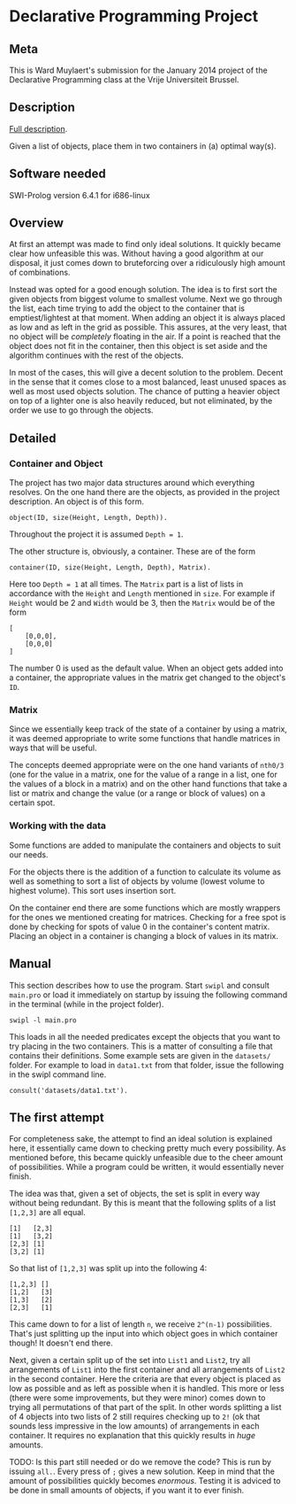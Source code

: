 # Declarative Programming Project

## Meta

This is Ward Muylaert's submission for the January 2014 project of the
Declarative Programming class at the Vrije Universiteit Brussel.

## Description

[Full description](https://ai.vub.ac.be/node/1208).

Given a list of objects, place them in two containers in (a) optimal way(s).

## Software needed

SWI-Prolog version 6.4.1 for i686-linux

## Overview

At first an attempt was made to find only ideal solutions. It quickly became
clear how unfeasible this was. Without having a good algorithm at our disposal,
it just comes down to bruteforcing over a ridiculously high amount of
combinations.

Instead was opted for a good enough solution. The idea is to first sort the
given objects from biggest volume to smallest volume. Next we go through the
list, each time trying to add the object to the container that is
emptiest/lightest at that moment. When adding an object it is always placed as
low and as left in the grid as possible. This assures, at the very least, that
no object will be *completely* floating in the air. If a point is reached that
the object does not fit in the container, then this object is set aside and the
algorithm continues with the rest of the objects.

In most of the cases, this will give a decent solution to the problem. Decent in
the sense that it comes close to a most balanced, least unused spaces as well as
most used objects solution. The chance of putting a heavier object on top of a
lighter one is also heavily reduced, but not eliminated, by the order we use to
go through the objects.

## Detailed

### Container and Object

The project has two major data structures around which everything resolves. On
the one hand there are the objects, as provided in the project description. An
object is of this form.

    object(ID, size(Height, Length, Depth)).

Throughout the project it is assumed `Depth = 1`.

The other structure is, obviously, a container. These are of the form

    container(ID, size(Height, Length, Depth), Matrix).

Here too `Depth = 1` at all times. The `Matrix` part is a list of lists in
accordance with the `Height` and `Length` mentioned in `size`. For example if
`Height` would be 2 and `Width` would be 3, then the `Matrix` would be of the
form

    [
        [0,0,0],
        [0,0,0]
    ]

The number 0 is used as the default value. When an object gets added into a
container, the appropriate values in the matrix get changed to the object's
`ID`.

### Matrix

Since we essentially keep track of the state of a container by using a matrix,
it was deemed appropriate to write some functions that handle matrices in ways
that will be useful.

The concepts deemed appropriate were on the one hand variants of `nth0/3` (one
for the value in a matrix, one for the value of a range in a list, one for the
values of a block in a matrix) and on the other hand functions that take a list
or matrix and change the value (or a range or block of values) on a certain
spot.

### Working with the data

Some functions are added to manipulate the containers and objects to suit our
needs.

For the objects there is the addition of a function to calculate its volume as
well as something to sort a list of objects by volume (lowest volume to highest
volume). This sort uses insertion sort.

On the container end there are some functions which are mostly wrappers for the
ones we mentioned creating for matrices. Checking for a free spot is done by
checking for spots of value 0 in the container's content matrix. Placing an
object in a container is changing a block of values in its matrix.

## Manual

This section describes how to use the program. Start `swipl` and consult `main.pro`
or load it immediately on startup by issuing the following command in the terminal
(while in the project folder).

    swipl -l main.pro

This loads in all the needed predicates except the objects that you want to try
placing in the two containers. This is a matter of consulting a file that
contains their definitions. Some example sets are given in the `datasets/`
folder. For example to load in `data1.txt` from that folder, issue the following
in the swipl command line.

    consult('datasets/data1.txt').

## The first attempt

For completeness sake, the attempt to find an ideal solution is explained here,
it essentially came down to checking pretty much every possibility. As mentioned
before, this became quickly unfeasible due to the cheer amount of possibilities.
While a program could be written, it would essentially never finish.

The idea was that, given a set of objects, the set is split in every way without
being redundant. By this is meant that the following splits of a list `[1,2,3]`
are all equal.

    [1]   [2,3]
    [1]   [3,2]
    [2,3] [1]
    [3,2] [1]

So that list of `[1,2,3]` was split up into the following 4:

    [1,2,3] []
    [1,2]   [3]
    [1,3]   [2]
    [2,3]   [1]

This came down to for a list of length `n`, we receive `2^(n-1)` possibilities.
That's just splitting up the input into which object goes in which container
though! It doesn't end there.

Next, given a certain split up of the set into `List1` and `List2`, try all
arrangements of `List1` into the first container and all arrangements of `List2`
in the second container. Here the criteria are that every object is placed as
low as possible and as left as possible when it is handled. This more or less
(there were some improvements, but they were minor) comes down to trying all
permutations of that part of the split. In other words splitting a list of 4
objects into two lists of 2 still requires checking up to `2!` (ok that sounds
less impressive in the low amounts) of arrangements in each container. It
requires no explanation that this quickly results in *huge* amounts.

TODO: Is this part still needed or do we remove the code?
This is run by issuing `all.`. Every press of `;` gives a new solution. Keep in
mind that the amount of possibilities quickly becomes *enormous*. Testing it is
adviced to be done in small amounts of objects, if you want it to ever finish.

